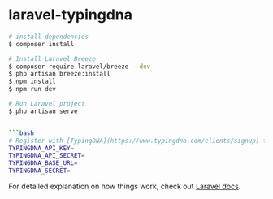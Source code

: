 # laravel-typingdna

````bash
# install dependencies
$ composer install

# Install Laravel Breeze
$ composer require laravel/breeze --dev
$ php artisan breeze:install
$ npm install
$ npm run dev

# Run Laravel project
$ php artisan serve


```bash
# Register with [TypingDNA](https://www.typingdna.com/clients/signup) for credentials
TYPINGDNA_API_KEY=
TYPINGDNA_API_SECRET=
TYPINGDNA_BASE_URL=
TYPINGDNA_SECRET=

````

For detailed explanation on how things work, check out [Laravel docs](https://laravel.com/).
